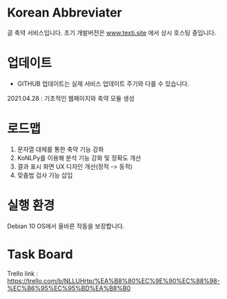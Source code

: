 # Korean Abbreviater
글 축약 서비스입니다. 초기 개발버전은 www.texti.site 에서 상시 호스팅 중입니다.

# 업데이트
* GITHUB 업데이트는 실제 서비스 업데이트 주기와 다를 수 있습니다.

2021.04.28 : 기초적인 웹페이지와 축약 모듈 생성

# 로드맵
1. 문자열 대체를 통한 축약 기능 강화
2. KoNLPy를 이용해 분석 기능 강화 및 정확도 개선
3. 결과 표시 화면 UX 디자인 개선(정적 -> 동적)
4. 맞춤법 검사 기능 삽입

# 실행 환경
Debian 10 OS에서 올바른 작동을 보장합니다.

# Task Board
Trello link : https://trello.com/b/NLLUHrtp/%EA%B8%80%EC%9E%90%EC%88%98-%EC%B6%95%EC%95%BD%EA%B8%B0
